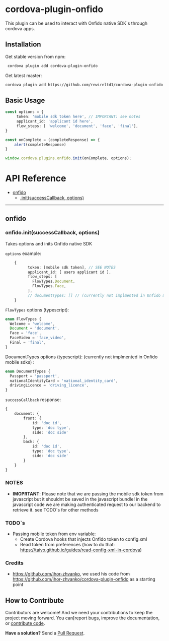 # cordova-plugin-onfido

This plugin can be used to interact with Onfido native SDK`s through cordova apps.

## Installation

Get stable version from npm:
```bash
 cordova plugin add cordova-plugin-onfido
```

Get latest master:
```bash
cordova plugin add https://github.com/rewireltd1/cordova-plugin-onfido
```

## Basic Usage

```typescript
const options = {
     token: 'mobile sdk token here', // IMPORTANT: see notes
     applicant_id: 'applicant id here',
     flow_steps: [ 'welcome', 'document', 'face', 'final'],
}

const onComplete = (completeResponse) => {
    alert(completeResponse)
}

window.cordova.plugins.onfido.init(onComplete, options);
```

# API Reference <a name="reference"></a>

* [onfido](#module_camera)
    * [.init(successCallback, options)](#module_camera.getPicture)  

---

<a name="module_camera"></a>

## onfido
<a name="module_camera.getPicture"></a>

### onfido.init(successCallback, options)
Takes options and inits Onfido native SDK

`options` example:
```typescript
    {
          token: [mobile sdk token], // SEE NOTES
          applicant_id: [ users applicant id ],
          flow_steps: [
            FlowTypes.Document,
            FlowTypes.Face,
          ],
          // documentTypes: [] // (currently not implmented in Onfido mobile sdks)
    }
```
`FlowTypes` options (typescript):
```typescript
enum FlowTypes {
  Welcome = 'welcome',
  Document = 'document',
  Face = 'face',
  FaceVideo = 'face_video',
  Final = 'final',
}
```

~~DocumentTypes~~ options (typescript): (currently not implmented in Onfido mobile sdks) :
```typescript
enum DocumentTypes {
  Passport = 'passport',
  nationalIdentityCard = 'national_identity_card',
  drivingLicence = 'driving_licence',
}
```

`successCallback` response:
```typescript
{
    document: {
        front: {
            id: 'doc id',
            type: 'doc type',
            side: 'doc side'
        },
        back: {
            id: 'doc id',
            type: 'doc type',
            side: 'doc side'
        }
    }
}
```
### NOTES
- __IMOPRTANT__: Please note that we are passing the mobile sdk token from javascript but it shouldnt be saved in the javascript bundle!
in the javascript code we are making authenticated request to our backend to retrieve it. see TODO`s for other methods

### TODO`s
- Passing mobile token from env variable:
    -  Create Cordova hooks that injects Onfido token to config.xml <preference name="onfidoToken" value="INJECT HERE" />
    -  Read token from preferences (how to do that: https://taivo.github.io/guides/read-config-xml-in-cordova)  

### Credits
- https://github.com/ihor-zhvanko, we used his code from https://github.com/ihor-zhvanko/cordova-plugin-onfido as a starting point 

## How to Contribute

Contributors are welcome! And we need your contributions to keep the project moving forward. You can[report bugs, improve the documentation, or [contribute code](https://github.com/rewireltd1/cordova-plugin-onfido/pulls).

**Have a solution?** Send a [Pull Request](https://github.com/rewireltd1/cordova-plugin-onfido/pulls).
